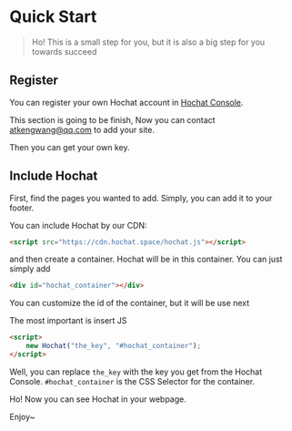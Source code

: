 # Quick Start

> Ho! This is a small step for you, but it is also a big step for you towards succeed

## Register

You can register your own Hochat account in [Hochat Console](https://console.hochat.space).

This section is going to be finish, Now you can contact [atkengwang@qq.com](mailto:atkengwang@qq.com) to add your site.

Then you can get your own key.

## Include Hochat

First, find the pages you wanted to add. Simply, you can add it to your footer.

You can include Hochat by our CDN:

```html
<script src="https://cdn.hochat.space/hochat.js"></script>
```

and then create a container. Hochat will be in this container. You can just simply add

```HTML
<div id="hochat_container"></div>
```

You can customize the id of the container, but it will be use next

The most important is insert JS

```html
<script>
    new Hochat("the_key", "#hochat_container");
</script>
```

Well, you can replace `the_key` with the key you get from the Hochat Console. `#hochat_container` is the CSS Selector for the container.

Ho! Now you can see Hochat in your webpage.

Enjoy~